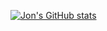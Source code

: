 [![Jon's GitHub stats](https://github-readme-stats.vercel.app/api?username=nullgar&show_icons=true&theme=dark)](https://github.com/anuraghazra/github-readme-stats)


<!--
**nullgar/Nullgar** is a ✨ _special_ ✨ repository because its `README.md` (this file) appears on your GitHub profile.

Here are some ideas to get you started:

- 🔭 I’m currently working on ...
- 🌱 I’m currently learning ...
- 👯 I’m looking to collaborate on ...
- 🤔 I’m looking for help with ...
- 💬 Ask me about ...
- 📫 How to reach me: ...
- 😄 Pronouns: ...
- ⚡ Fun fact: ...
-->
